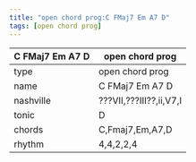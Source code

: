 ```yaml
---
title: "open chord prog:C FMaj7 Em A7 D"
tags: [open chord prog]
---
```


|C FMaj7 Em A7 D|open chord prog|
|---|---|
|type|open chord prog|
|name|C FMaj7 Em A7 D|
|nashville|???VII,???III??,ii,V7,I|
|tonic|D|
|chords|C,Fmaj7,Em,A7,D|
|rhythm|4,4,2,2,4|



